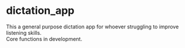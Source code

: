 # dictation_app
This a general purpose dictation app for whoever struggling to improve listening skills.  
Core functions in development.
